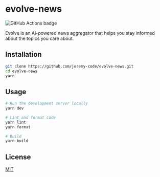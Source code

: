 # evolve-news 

![GitHub Actions badge](https://github.com/jeremy-code/evolve-news/actions/workflows/ci.yml/badge.svg)

Evolve is an AI-powered news aggregator that helps you stay informed about the topics you care about.

## Installation

```bash
git clone https://github.com/jeremy-code/evolve-news.git
cd evolve-news
yarn
```

## Usage

```bash
# Run the development server locally
yarn dev

# Lint and format code
yarn lint
yarn format

# Build
yarn build
```

## License

[MIT](https://choosealicense.com/licenses/mit)
